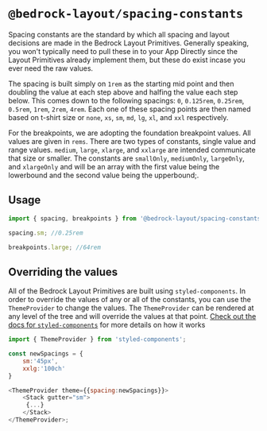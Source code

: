 # `@bedrock-layout/spacing-constants`

Spacing constants are the standard by which all spacing and layout decisions are made in the Bedrock Layout Primitives. Generally speaking, you won't typically need to pull these in to your App Directly since the Layout Primitives already implement them, but these do exist incase you ever need the raw values.

The spacing is built simply on `1rem` as the starting mid point and then doubling the value at each step above and halfing the value each step below. This comes down to the following spacings: `0`, `0.125rem`, `0.25rem`, `0.5rem`, `1rem`, `2rem`, `4rem`. Each one of these spacing points are then named based on t-shirt size or `none`, `xs`, `sm`, `md`, `lg`, `xl`, and `xxl` respectively.

For the breakpoints, we are adopting the foundation breakpoint values. All values are given in `rems`. There are two types of constants, single value and range values. `medium`, `large`, `xlarge`, and `xxlarge` are intended communicate that size or smaller. The constants are `smallOnly`, `mediumOnly`, `largeOnly`, and `xlargeOnly` and will be an array with the first value being the lowerbound and the second value being the upperbound;.

## Usage

```javascript
import { spacing, breakpoints } from '@bedrock-layout/spacing-constants';

spacing.sm; //0.25rem

breakpoints.large; //64rem
```

## Overriding the values

All of the Bedrock Layout Primitives are built using `styled-components`. In order to override the values of any or all of the constants, you can use the `ThemeProvider` to change the values. The `ThemeProvider` can be rendered at any level of the tree and will override the values at that point. [Check out the docs for `styled-components`](https://styled-components.com/docs/advanced#theming) for more details on how it works

```javascript
import { ThemeProvider } from 'styled-components';

const newSpacings = {
    sm:'45px',
    xxlg:'100ch'
}

<ThemeProvider theme={{spacing:newSpacings}}>
    <Stack gutter="sm">
     {...}
    </Stack>
</ThemeProvider>;
```
